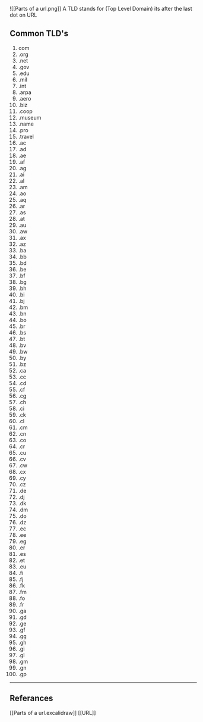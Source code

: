 ![[Parts of a url.png]] 
A TLD stands for (Top Level Domain) its after the last dot on URL

## Common TLD's
1. com
2. .org
3. .net
4. .gov
5. .edu
6. .mil
7. .int
8. .arpa
9. .aero
10. .biz
11. .coop
12. .museum
13. .name
14. .pro
15. .travel
16. .ac
17. .ad
18. .ae
19. .af
20. .ag
21. .ai
22. .al
23. .am
24. .ao
25. .aq
26. .ar
27. .as
28. .at
29. .au
30. .aw
31. .ax
32. .az
33. .ba
34. .bb
35. .bd
36. .be
37. .bf
38. .bg
39. .bh
40. .bi
41. .bj
42. .bm
43. .bn
44. .bo
45. .br
46. .bs
47. .bt
48. .bv
49. .bw
50. .by
51. .bz
52. .ca
53. .cc
54. .cd
55. .cf
56. .cg
57. .ch
58. .ci
59. .ck
60. .cl
61. .cm
62. .cn
63. .co
64. .cr
65. .cu
66. .cv
67. .cw
68. .cx
69. .cy
70. .cz
71. .de
72. .dj
73. .dk
74. .dm
75. .do
76. .dz
77. .ec
78. .ee
79. .eg
80. .er
81. .es
82. .et
83. .eu
84. .fi
85. .fj
86. .fk
87. .fm
88. .fo
89. .fr
90. .ga
91. .gd
92. .ge
93. .gf
94. .gg
95. .gh
96. .gi
97. .gl
98. .gm
99. .gn
100. .gp
---
## Referances
[[Parts of a url.excalidraw]]
[[URL]]